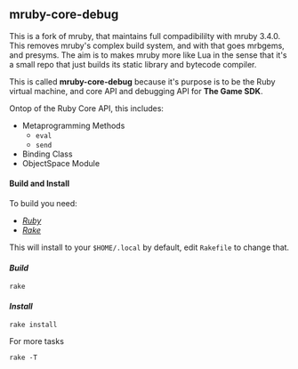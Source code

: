 ## mruby-core-debug
This is a fork of mruby, that maintains full compadibililty with mruby 3.4.0.
This removes mruby's complex build system, and with that goes mrbgems, and presyms.
The aim is to makes mruby more like Lua in the sense that it's a small repo that just
builds its static library and bytecode compiler.

This is called **mruby-core-debug** because it's purpose is to be the Ruby virtual machine, and core API and debugging API
for **The Game SDK**.

Ontop of the Ruby Core API, this includes:
+ Metaprogramming Methods
  + `eval`
  + `send`
+ Binding Class
+ ObjectSpace Module

#### Build and Install
To build you need:

+ [*Ruby*](https://www.ruby-lang.org/en/)
+ [*Rake*](https://rubygems.org/gems/rake)

This will install to your `$HOME/.local` by default, edit `Rakefile` to change that.

#### *Build*
```console
rake
```

#### *Install*
```console
rake install
```

For more tasks

```console
rake -T
```

